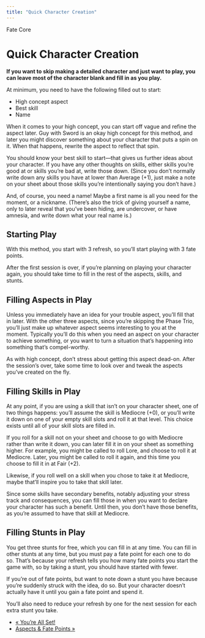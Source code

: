 ```yaml
---
title: "Quick Character Creation"
---
```

    
Fate Core

#  Quick Character Creation

**If you want to skip making a detailed character and just want to play, you can leave most of the character blank and fill in as you play.**

At minimum, you need to have the following filled out to start:

  * High concept aspect
  * Best skill
  * Name

When it comes to your high concept, you can start off vague and refine the
aspect later. <span class="aspect">Guy with Sword</span> is an okay high concept for
this method, and later you might discover something about your character that
puts a spin on it. When that happens, rewrite the aspect to reflect that spin.

You should know your best skill to start—that gives us further ideas about
your character. If you have any other thoughts on skills, either skills you’re
good at or skills you’re bad at, write those down. (Since you don’t normally
write down any skills you have at lower than Average (+1), just make a note on
your sheet about those skills you’re intentionally saying you don’t have.)

And, of course, you need a name! Maybe a first name is all you need for the
moment, or a nickname. (There’s also the trick of giving yourself a name, only
to later reveal that you’ve been hiding, are undercover, or have amnesia, and
write down what your real name is.)

## Starting Play

With this method, you start with 3 refresh, so you’ll start playing with 3
fate points.

After the first session is over, if you’re planning on playing your character
again, you should take time to fill in the rest of the aspects, skills, and
stunts.

## Filling Aspects in Play

Unless you immediately have an idea for your trouble aspect, you’ll fill that
in later. With the other three aspects, since you’re skipping the Phase Trio,
you’ll just make up whatever aspect seems interesting to you at the moment.
Typically you’ll do this when you need an aspect on your character to achieve
something, or you want to turn a situation that’s happening into something
that’s compel-worthy.

As with high concept, don’t stress about getting this aspect dead-on. After
the session’s over, take some time to look over and tweak the aspects you’ve
created on the fly.

## Filling Skills in Play

At any point, if you are using a skill that isn’t on your character sheet, one
of two things happens: you’ll assume the skill is Mediocre (+0), or you’ll
write it down on one of your empty skill slots and roll it at that level. This
choice exists until all of your skill slots are filled in.

If you roll for a skill not on your sheet and choose to go with Mediocre
rather than write it down, you can later fill it in on your sheet as something
higher. For example, you might be called to roll Lore, and choose to roll it
at Mediocre. Later, you might be called to roll it again, and this time you
choose to fill it in at Fair (+2).

Likewise, if you roll well on a skill when you chose to take it at Mediocre,
maybe that’ll inspire you to take that skill later.

Since some skills have secondary benefits, notably adjusting your stress track
and consequences, you can fill those in when you want to declare your
character has such a benefit. Until then, you don’t have those benefits, as
you’re assumed to have that skill at Mediocre.

## Filling Stunts in Play

You get three stunts for free, which you can fill in at any time. You can fill
in other stunts at any time, but you must pay a fate point for each one to do
so. That’s because your refresh tells you how many fate points you start the
game with, so by taking a stunt, you should have started with fewer.

If you’re out of fate points, but want to note down a stunt you have because
you’re suddenly struck with the idea, do so. But your character doesn’t
actually have it until you gain a fate point and spend it.

You’ll also need to reduce your refresh by one for the next session for each
extra stunt you take.

  * [« You’re All Set!](/fate-core/you%E2%80%99re-all-set)
  * [Aspects &amp; Fate Points »](/fate-core/aspects-fate-points)

